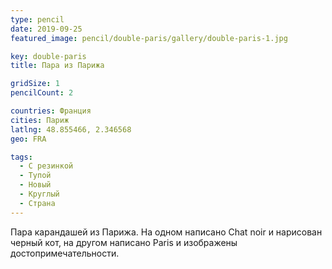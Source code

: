 ```yaml
---
type: pencil
date: 2019-09-25
featured_image: pencil/double-paris/gallery/double-paris-1.jpg

key: double-paris
title: Пара из Парижа

gridSize: 1
pencilCount: 2

countries: Франция
cities: Париж
latlng: 48.855466, 2.346568
geo: FRA

tags:
  - С резинкой
  - Тупой
  - Новый
  - Круглый
  - Страна
---
```


Пара карандашей из Парижа. На одном написано Chat noir и нарисован черный кот, на другом написано Paris и изображены достопримечательности.
